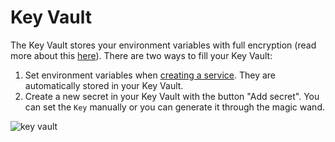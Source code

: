 ﻿---
sidebar_position: 7
---

# Key Vault

The Key Vault stores your environment variables with full encryption (read more about this [here](./../development/environment-variables-and-secrets.md)). There are two ways to fill your Key Vault:
1. Set environment variables when [creating a service](services.md). They are automatically stored in your Key Vault.
2. Create a new secret in your Key Vault with the button "Add secret". You can set the `Key` manually or you can generate it through the magic wand.

![key vault](https://api.mogenius.com/file/id/201ce318-7422-44f8-a8b3-e0b1ad45b6df)